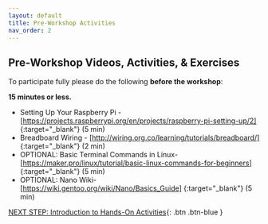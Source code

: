 ```yaml
---
layout: default
title: Pre-Workshop Activities
nav_order: 2
---
```

## Pre-Workshop Videos, Activities, & Exercises
To participate fully please do the following **before the workshop**:

**15 minutes or less.**<br>
- Setting Up Your Raspberry Pi - [https://projects.raspberrypi.org/en/projects/raspberry-pi-setting-up/2] {:target="_blank"} (5 min)<br>
- Breadboard Wiring - [http://wiring.org.co/learning/tutorials/breadboard/] {:target="_blank"} (2 min)<br>
- OPTIONAL: Basic Terminal Commands in Linux- [https://maker.pro/linux/tutorial/basic-linux-commands-for-beginners] {:target="_blank"} (5 min)<br>
- OPTIONAL: Nano Wiki- [https://wiki.gentoo.org/wiki/Nano/Basics_Guide] {:target="_blank"} (5 min)<br>  


[NEXT STEP: Introduction to Hands-On Activities](activities-intro.html){: .btn .btn-blue }
